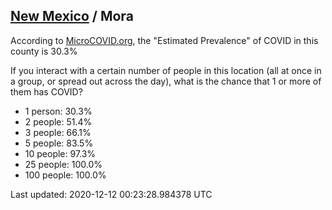 
## [New Mexico](/united-states/new-mexico) / Mora

According to [MicroCOVID.org](http://microcovid.org),
the "Estimated Prevalence" of COVID in this county is 30.3%

If you interact with a certain number of people in this location
(all at once in a group, or spread out across the day), what is the chance that
1 or more of them has COVID?

- 1 person: 30.3%
- 2 people: 51.4%
- 3 people: 66.1%
- 5 people: 83.5%
- 10 people: 97.3%
- 25 people: 100.0%
- 100 people: 100.0%

Last updated: 2020-12-12 00:23:28.984378 UTC
